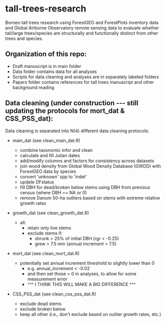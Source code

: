 # tall-trees-research
Borneo tall trees research using ForestGEO and ForestPlots inventory data and Global Airborne Observatory remote sensing data to evaluate whether tall/large trees/species are structurally and functionally distinct from other trees and species.

## Organization of this repo:

- Draft manuscript is in main folder
- Data folder contains data for all analyses
- Scripts for data cleaning and analyses are in separately labeled folders
- Papers folder contains references for tall trees manuscript and other background reading


## Data cleaning (under construction --- still updating the protocols for mort_dat & CSS_PSS_dat):

Data cleaning is separated into N(4) different data cleaning protocols: 

- main_dat  (see clean_main_dat.R)
  - combine taxonomic infor and clean
  - calculate and fill Julian dates
  - add/modify columns and factors for consistency across datasets
  - join wood density from Global Wood Density Database (GWDD) with ForestGEO data by species
  - convert 'unknown' spp to 'indet'
  - update DFstatus
  - fill DBH for dead/broken below stems using DBH from previous census (where DBH == NA or 0)
  - remove Danum 50-ha outliers based on stems with extreme relative growth rates 
 
- growth_dat  (see clean_growth_dat.R)
	- all: 
		- retain only live stems
		- exclude stems if: 
			- shrunk > 25% of initial DBH (rgr < -0.25)
			- grew > 7.5 mm (annual increment > 7.5)

- mort_dat  (see clean_mort_dat.R)
  	- potentially set annual increment threshold to slightly lower than 0
		- e.g. annual_increment < -0.02
		- and then set those = 0 in analyses, to allow for some measurement error
		- ^^^ I THINK THIS WILL MAKE A BIG DIFFERENCE ^^^
      
- CSS_PSS_dat  (see clean_css_pss_dat.R)
	- exclude dead stems
	- exclude broken below
	- keep all other (i.e., don't exclude based on outlier growth rates, etc.)

